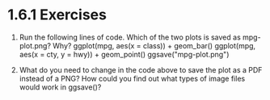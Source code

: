 # 1.6.1 Exercises

1. Run the following lines of code. Which of the two plots is saved as mpg-plot.png? Why?
  ggplot(mpg, aes(x = class)) +
    geom_bar()
  ggplot(mpg, aes(x = cty, y = hwy)) +
    geom_point()
  ggsave("mpg-plot.png")

2. What do you need to change in the code above to save the plot as a PDF instead of a PNG? How could you find out what types of image files would work in ggsave()?
